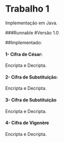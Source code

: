 # Trabalho 1
Implementação em Java.

###Runnable
#Versão 1.0

##Implementado:
#### 1- Cifra de César:
Encripta e Decripta.

#### 2- Cifra de Substituição:
Encripta e Decripta.

#### 3- Cifra de Substituição
Encripta e Decripta.

#### 4- Cifra de Vigenère
Encripta e Decripta.
